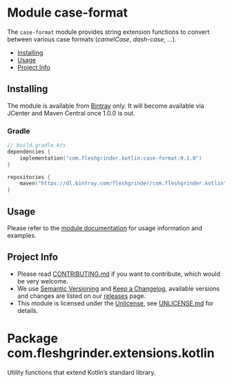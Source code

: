 # Module case-format

The `case-format` module provides string extension functions to convert between
various case formats (_camelCase_, _dash-case_, …).

- [Installing](#installing)
- [Usage](#usage)
- [Project Info](#project-info)

## Installing

The module is available from [Bintray] only. It will become available via 
JCenter and Maven Central once 1.0.0 is out.

### Gradle

```kotlin
// build.gradle.kts
dependencies {
    implementation("com.fleshgrinder.kotlin:case-format:0.1.0")
}

repositories {
    maven("https://dl.bintray.com/fleshgrinder/com.fleshgrinder.kotlin")
}
```

## Usage

Please refer to the [module documentation] for usage information and examples.

## Project Info

* Please read [CONTRIBUTING.md](CONTRIBUTING.md) if you want to contribute, 
  which would be very welcome.
* We use [Semantic Versioning] and [Keep a Changelog], available versions and
  changes are listed on our [releases] page.
* This module is licensed under the [Unlicense], see
  [UNLICENSE.md](UNLICENSE.md) for details.

# Package com.fleshgrinder.extensions.kotlin

Utility functions that extend Kotlin’s standard library.

[Bintray]: https://bintray.com/fleshgrinder/com.fleshgrinder.kotlin/case-format
[module documentation]: https://fleshgrinder.github.io/kotlin-case-format/com.fleshgrinder.extensions.kotlin/kotlin.-string/index.html
[Semantic Versioning]: http://semver.org/
[Keep a Changelog]: https://keepachangelog.com/
[releases]: https://github.com/Fleshgrinder/kotlin-case-format/releases
[Unlicense]: https://unlicense.org/
